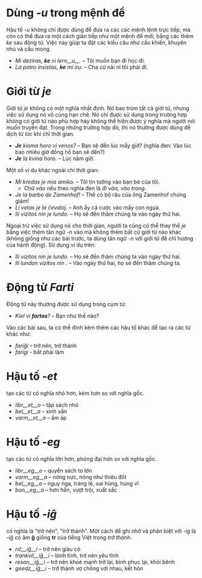 # Dùng *-u* trong mệnh đề

Hậu tố *-u* không chỉ được dùng để đưa ra các các mệnh lệnh trực tiếp, mà còn có thể đưa ra một cách gián tiếp như một mệnh đề mới, bằng các thêm *ke* sau động từ. Việc này giúp ta đặt các kiểu câu như cầu khiến, khuyên nhủ và cầu mong.

- *Mi deziras, __ke__ vi lern__u__.* – Tôi muốn bạn đi học đi.
- *La patro insistas, __ke__ mi iru.* – Cha cứ nài nỉ tôi phải đi. 
 
# Giới từ *je*

Giới từ *je* không có một nghĩa nhất định. Nó bao trùm tất cả giới từ, nhưng việc sử dụng nó vô cùng hạn chế. Nó chỉ được sử dụng trong trường hợp không có giới từ nào phù hợp hay không thể hiện được ý nghĩa mà người nói muốn truyền đạt. Trong những trường hợp đó, thì nó thường được dùng để dịch từ *lúc* khi chỉ thời gian.

- *__Je__ kioma horo vi venos?* – Bạn sẽ đến lúc mấy giờ? (nghĩa đen: Vào lúc bao nhiêu giờ đồng hồ bạn sẽ đến?)
- *__Je__ la kvina horo.* – Lúc năm giờ.

Một số ví dụ khác ngoài chỉ thời gian:
- *Mi kredas je mia amiko.* – Tôi tin tưởng vào bạn bè của tôi.
  - Chữ *vào* nếu theo nghĩa đen là *đi vào, vào trong*.
- *Je la barbo de Zamenhof!* – Thề có bộ râu của ông Zamenhof chứng giám!
- *Li vetas je la ĉevaloj.* – Anh ấy cá cược vào mấy con ngựa.
- *Ili vizitos nin je lundo.* – Họ sẽ đến thăm chúng ta vào ngày thứ hai.

Ngoại trừ việc sử dụng nó cho thời gian, người ta cũng có thể thay thế *je* bằng việc thêm tân ngữ *-n* vào mà không thêm bất cứ giới từ nào khác (không giống như các bài trước, ta dùng tân ngữ *-n* với giới từ để chỉ hướng của hành động). Sử dụng ví dụ trên:
- *Ili vizitos nin je lundo.* – Họ sẽ đến thăm chúng ta vào ngày thứ hai.
- *Ili lundon vizitos nin .* – Vào ngày thứ hai, họ sẽ đến thăm chúng ta.
 

# Động từ *Farti*

Động từ này thường được sử dụng trong cụm từ:

- *Kiel vi __fartas__?* – Bạn như thế nào?

Vào các bài sau, ta có thể đính kèm thêm các hậu tố khác để tạo ra các từ khác như:

- *fariĝi* – trở nên, trở thành
- *farigi* - bắt phải làm


# Hậu tố *-et*

tạo các từ có nghĩa nhỏ hơn, kém hơn so với nghĩa gốc.

- *libr__et__o* – tập sách nhỏ
- *bel__et__a*  – xinh xắn
- *varm__et__a* – ấm áp
 

# Hậu tố *-eg*

tạo các từ có nghĩa lớn hơn, phóng đại hơn so với nghĩa gốc.

- *libr__eg__o*    – quyển sách to lớn
- *varm__eg__a*  – nóng nực, nóng như thiêu đốt
- *bel__eg__a*   – nguy nga, tráng lệ, oai hùng, hùng vĩ
- *bon__eg__a*   – hơn hẳn, vượt trội, xuất sắc
 

# Hậu tố *-iĝ*

có nghĩa là "trở nên", "trở thành". Một cách để ghi nhớ và phân biệt với *-ig* là *-iĝ* có âm **ĝ** giống **tr** của tiếng Việt trong *trở thành*.

- *riĉ__iĝ__i*          – trở nên giàu có
- *trankvil__iĝ__i* – bình tĩnh, trở nên yêu tĩnh
- *resan__iĝ__i*    – trở nên khoẻ mạnh trở lại, bình phục lại, khỏi bênh
- *geedz__iĝ__i*    – trở thành vợ chồng với nhau, kết hôn
 

